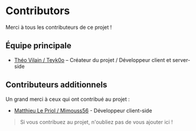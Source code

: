 # Contributors

Merci à tous les contributeurs de ce projet !

## Équipe principale

- [Théo Vilain / Teyk0o](https://github.com/teyk0o) – Créateur du projet / Développeur client et server-side

## Contributeurs additionnels

Un grand merci à ceux qui ont contribué au projet :

- [Matthieu Le Priol / Mimouss56](https://github.com/Mimouss56) - Développeur client-side

> Si vous contribuez au projet, n'oubliez pas de vous ajouter ici !
